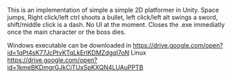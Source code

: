 This is an implementation of simple a simple 2D platformer in Unity. Space jumps, Right click/left ctrl shoots a bullet, left click/left alt swings a sword, shift/middle click is a dash. No UI at the moment. Closes the .exe immediatly once the main character or the boss dies.

Windows executable can be downloaded in https://drive.google.com/open?id=1qPt4sK77JcPtvKTqLkErlKDMZdgqI7oN
Linux https://drive.google.com/open?id=1kmeBKDmgrGJkCjTUxSpKXQN4LUAuPPTB
